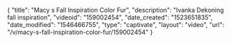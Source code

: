 {
    "title": "Macy s Fall Inspiration Color Fur",
    "description": "Ivanka Dekoning fall inspiration",
    "videoid": "159002454",
    "date_created": "1523651835",
    "date_modified": "1546466755",
    "type": "captivate",
    "layout": "video",
    "url": "\/v\/macy-s-fall-inspiration-color-fur\/159002454"
}